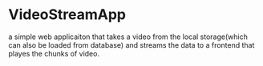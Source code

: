 # VideoStreamApp
a simple web applicaiton that takes a video from the local storage(which can also be loaded from database) and streams the data to a frontend that playes the chunks of video.
